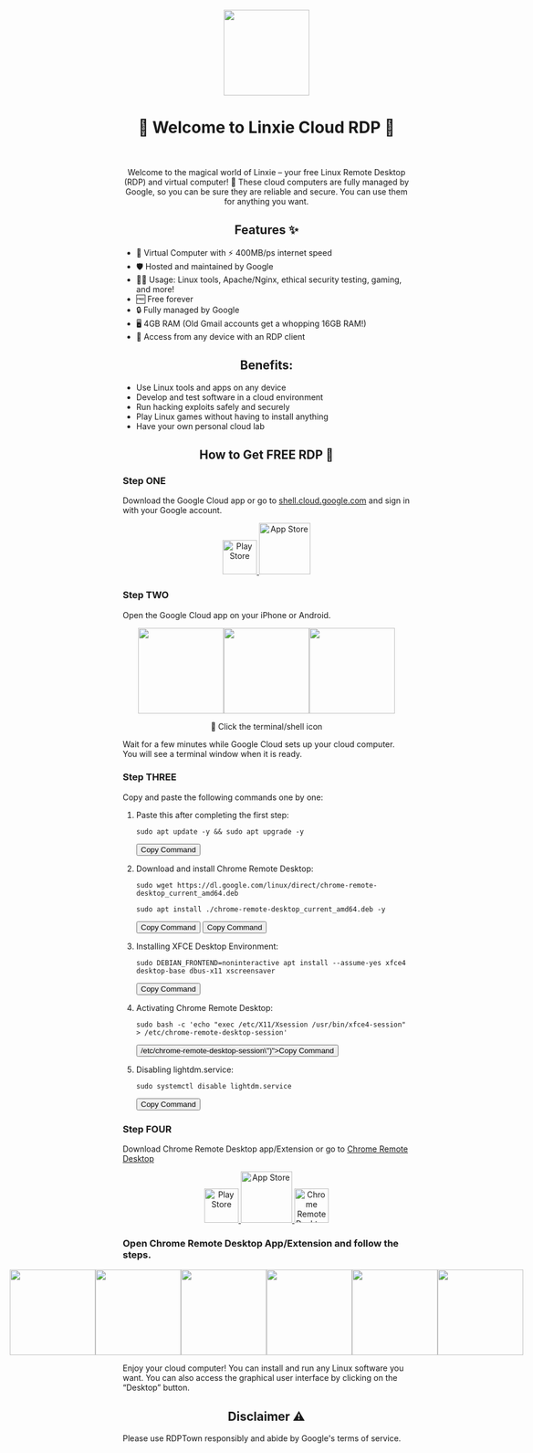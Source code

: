 <div style="text-align: center; padding: 20px;">
  <img src="https://github.com/AryanVBW/RDPtown/releases/download/l1/rdp2-removebg-preview.png" height="150"><br>
  <h1>🌟 Welcome to Linxie Cloud RDP 🚀</h1>
</div>

<p align="center">
  Welcome to the magical world of Linxie – your free Linux Remote Desktop (RDP) and virtual computer! 🎉
  These cloud computers are fully managed by Google, so you can be sure they are reliable and secure. You can use them for anything you want.
</p>

<h2 align="center">Features ✨</h2>
<ul>
  <li>🚀 Virtual Computer with ⚡️ 400MB/ps internet speed</li>
  <li>🛡️ Hosted and maintained by Google</li>
  <li>👨‍💻 Usage: Linux tools, Apache/Nginx, ethical security testing, gaming, and more!</li>
  <li>🆓 Free forever</li>
  <li>🔒 Fully managed by Google</li>
  <li>🖥️ 4GB RAM (Old Gmail accounts get a whopping 16GB RAM!)</li>
  <li>📱 Access from any device with an RDP client</li>
</ul>

<h2 align="center">Benefits:</h2>
<ul>
  <li>Use Linux tools and apps on any device</li>
  <li>Develop and test software in a cloud environment</li>
  <li>Run hacking exploits safely and securely</li>
  <li>Play Linux games without having to install anything</li>
  <li>Have your own personal cloud lab</li>
</ul>

<h2 align="center">How to Get FREE RDP 🚀</h2>

<h3>Step ONE</h3>
<p>Download the Google Cloud app or go to <a href="https://shell.cloud.google.com">shell.cloud.google.com</a> and sign in with your Google account.</p>

<p align="center">
   <a href="https://play.google.com/store/apps/details?id=com.google.android.apps.cloudconsole">
      <img src="https://github.com/AryanVBW/RDPtown/releases/download/l1/playstore.png" height="60" alt="Play Store">
   </a>
   <a href="https://apps.apple.com/us/app/google-cloud/id1005120814">
      <img src="https://github.com/AryanVBW/RDPtown/releases/download/l1/appstore.png" height="90" alt="App Store">
   </a>
</p>

<h3>Step TWO</h3>
<p>Open the Google Cloud app on your iPhone or Android.</p>

<div style="display: flex; justify-content: center;">
  <img src="https://github.com/AryanVBW/RDPtown/releases/download/S1/CRDPcloud.png" height="150">
  <img src="https://github.com/AryanVBW/RDPtown/releases/download/S1/Cshell.png" height="150">
  <img src="https://github.com/AryanVBW/RDPtown/releases/download/S1/Ccloud-shell.png" height="150">
</div>

<p align="center">📲 Click the terminal/shell icon</p>

<p>Wait for a few minutes while Google Cloud sets up your cloud computer. You will see a terminal window when it is ready.</p>

<h3>Step THREE</h3>
<p>Copy and paste the following commands one by one:</p>

1. Paste this after completing the first step:
   <div>
     <pre><code>sudo apt update -y && sudo apt upgrade -y</code></pre>
     <button onclick="copyToClipboard('sudo apt update -y && sudo apt upgrade -y')">Copy Command</button>
   </div>

2. Download and install Chrome Remote Desktop:
   <div>
     <pre><code>sudo wget https://dl.google.com/linux/direct/chrome-remote-desktop_current_amd64.deb</code></pre>
     <pre><code>sudo apt install ./chrome-remote-desktop_current_amd64.deb -y</code></pre>
     <button onclick="copyToClipboard('sudo wget https://dl.google.com/linux/direct/chrome-remote-desktop_current_amd64.deb')">Copy Command</button>
     <button onclick="copyToClipboard('sudo apt install ./chrome-remote-desktop_current_amd64.deb -y')">Copy Command</button>
   </div>

3. Installing XFCE Desktop Environment:
   <div>
     <pre><code>sudo DEBIAN_FRONTEND=noninteractive apt install --assume-yes xfce4 desktop-base dbus-x11 xscreensaver</code></pre>
     <button onclick="copyToClipboard('sudo DEBIAN_FRONTEND=noninteractive apt install --assume-yes xfce4 desktop-base dbus-x11 xscreensaver')">Copy Command</button>
   </div>

4. Activating Chrome Remote Desktop:
   <div>
     <pre><code>sudo bash -c 'echo "exec /etc/X11/Xsession /usr/bin/xfce4-session" > /etc/chrome-remote-desktop-session'</code></pre>
     <button onclick="copyToClipboard('sudo bash -c \'echo "exec /etc/X11/Xsession /usr/bin/xfce4-session" > /etc/chrome-remote-desktop-session\'')">Copy Command</button>
   </div>

5. Disabling lightdm.service:
   <div>
     <pre><code>sudo systemctl disable lightdm.service</code></pre>
     <button onclick="copyToClipboard('sudo systemctl disable lightdm.service')">Copy Command</button>
   </div>

<script>
function copyToClipboard(text) {
  var textArea = document.createElement("textarea");
  textArea.value = text;
  document.body.appendChild(textArea);
  textArea.select();
  document.execCommand('copy');
  document.body.removeChild(textArea);
  alert("Command copied to clipboard: " + text);
}
</script>

<h3>Step FOUR</h3>
<p>Download Chrome Remote Desktop app/Extension or go to <a href="https://remotedesktop.google.com">Chrome Remote Desktop</a></p>

<p align="center">
   <a href="https://play.google.com/store/apps/details?id=com.google.chromeremotedesktop">
      <img src="https://github.com/AryanVBW/RDPtown/releases/download/l1/playstore.png" height="60" alt="Play Store">
   </a>
   <a href="https://apps.apple.com/us/app/chrome-remote-desktop/id944025852">
      <img src="https://github.com/AryanVBW/RDPtown/releases/download/l1/appstore.png" height="90" alt="App Store">
   </a>
   <a href="https://chrome.google.com/webstore/detail/chrome-remote-desktop/inomeogfingihgjfjlpeplalcfajhgai">
      <img src="https://github.com/AryanVBW/RDPtown/releases/download/S%24/mediumCrome-withouborder.png" height="60" alt="Chrome Remote Desktop">
   </a>
</p>

<h3>Open Chrome Remote Desktop App/Extension and follow the steps.</h3>
<div style="display: flex; justify-content: center;">
  <img src="https://github.com/AryanVBW/RDPtown/releases/download/S1/Cdark1.png" height="150">
  <img src="https://github.com/AryanVBW/RDPtown/releases/download/S1/Cdark2.png" height="150">
  <img src="https://github.com/AryanVBW/RDPtown/releases/download/S1/Cdark3.png" height="150">
  <img src="https://github.com/AryanVBW/RDPtown/releases/download/S1/Cdark4.png" height="150">
  <img src="https://github.com/AryanVBW/RDPtown/releases/download/S1/Cdark5.png" height="150">
  <img src="https://github.com/AryanVBW/RDPtown/releases/download/S1/Cdark6.png" height="150">
</div>

<p>Enjoy your cloud computer! You can install and run any Linux software you want. You can also access the graphical user interface by clicking on the “Desktop” button.</p>

<h2 align="center">Disclaimer ⚠️</h2>
<p>Please use RDPTown responsibly and abide by Google's terms of service.

